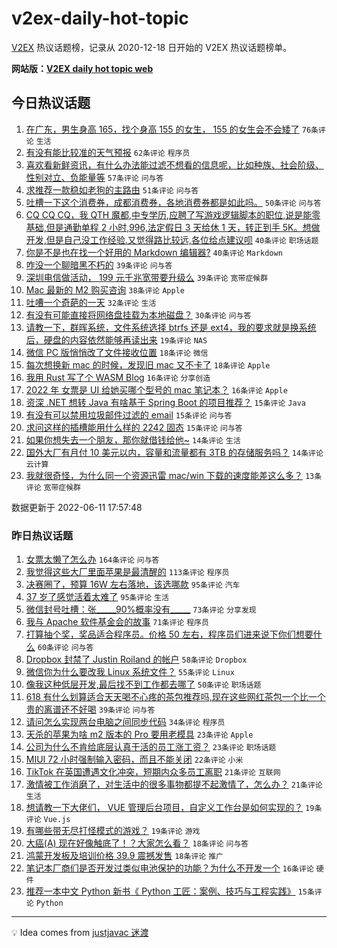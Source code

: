# v2ex-daily-hot-topic

[V2EX](https://www.v2ex.com/) 热议话题榜，记录从 2020-12-18 日开始的 V2EX 热议话题榜单。

**网站版：[V2EX daily hot topic web](https://boojack.github.io/v2ex-daily-hot-topic-web/)**

## 今日热议话题

<!-- TODAY BEGIN -->

1. [在广东，男生身高 165，找个身高 155 的女生， 155 的女生会不会矮了](https://www.v2ex.com/t/858865) `76条评论` `生活`
1. [有没有能比较准的天气预报](https://www.v2ex.com/t/858905) `62条评论` `程序员`
1. [喜欢看新鲜资讯，有什么办法能过滤不想看的信息呢，比如种族、社会阶级、性别对立、负能量等](https://www.v2ex.com/t/858903) `57条评论` `问与答`
1. [求推荐一款稳如老狗的主路由](https://www.v2ex.com/t/858926) `51条评论` `问与答`
1. [吐槽一下这个消费券，成都消费券，各地消费券都是如此吗。](https://www.v2ex.com/t/858912) `50条评论` `问与答`
1. [CQ CQ CQ，我 QTH 魔都,中专学历,应聘了写游戏逻辑脚本的职位,说是能零基础,但是通勤单程 2 小时,996,法定假日 3 天给休 1 天，转正到手 5K。想做开发,但是自己没工作经验.又觉得路比较远,各位给点建议呗](https://www.v2ex.com/t/858906) `40条评论` `职场话题`
1. [你是不是也在找一个好用的 Markdown 编辑器?](https://www.v2ex.com/t/858941) `40条评论` `Markdown`
1. [咋没一个聊暗黑不朽的](https://www.v2ex.com/t/858844) `39条评论` `问与答`
1. [深圳电信做活动， 199 元千兆宽带要升级么](https://www.v2ex.com/t/858861) `39条评论` `宽带症候群`
1. [Mac 最新的 M2 购买咨询](https://www.v2ex.com/t/858840) `38条评论` `Apple`
1. [吐嘈一个奇葩的一天](https://www.v2ex.com/t/858957) `32条评论` `生活`
1. [有没有可能直接将网络盘挂载为本地磁盘？](https://www.v2ex.com/t/858981) `30条评论` `问与答`
1. [请教一下，群晖系统，文件系统选择 btrfs 还是 ext4，我的要求就是换系统后，硬盘的内容依然能够再读出来](https://www.v2ex.com/t/858876) `19条评论` `NAS`
1. [微信 PC 版悄悄改了文件接收位置](https://www.v2ex.com/t/858887) `18条评论` `微信`
1. [每次想换新 mac 的时候，发现旧 mac 又不卡了](https://www.v2ex.com/t/858882) `18条评论` `Apple`
1. [我用 Rust 写了个 WASM Blog](https://www.v2ex.com/t/858931) `16条评论` `分享创造`
1. [2022 年 女票是 UI 给她买哪个型号的 mac 笔记本？](https://www.v2ex.com/t/858918) `16条评论` `Apple`
1. [资深 .NET 想转 Java 有啥基于 Spring Boot 的项目推荐？](https://www.v2ex.com/t/858972) `15条评论` `Java`
1. [有没有可以禁用垃圾邮件过滤的 email](https://www.v2ex.com/t/858946) `15条评论` `问与答`
1. [求问这样的插槽能用什么样的 2242 固态](https://www.v2ex.com/t/858888) `15条评论` `问与答`
1. [如果你想失去一个朋友，那你就借钱给他~](https://www.v2ex.com/t/858978) `14条评论` `生活`
1. [国外大厂有月付 10 美元以内，容量和流量都有 3TB 的存储服务吗？](https://www.v2ex.com/t/858938) `14条评论` `云计算`
1. [我就很奇怪，为什么同一个资源迅雷 mac/win 下载的速度能差这么多？](https://www.v2ex.com/t/858954) `13条评论` `宽带症候群`

数据更新于 2022-06-11 17:57:48

<!-- TODAY END -->

### 昨日热议话题

<!-- YESTERDAY BEGIN -->

1. [女票太懒了怎么办](https://www.v2ex.com/t/858702) `164条评论` `问与答`
1. [我觉得这些大厂里面苹果是最清醒的](https://www.v2ex.com/t/858729) `113条评论` `程序员`
1. [决赛圈了，预算 16W 左右落地，该选哪款](https://www.v2ex.com/t/858647) `95条评论` `汽车`
1. [37 岁了感觉活着太难了](https://www.v2ex.com/t/858686) `95条评论` `生活`
1. [微信封号吐槽：张_____90%概率没有_____](https://www.v2ex.com/t/858604) `73条评论` `分享发现`
1. [我与 Apache 软件基金会的故事](https://www.v2ex.com/t/858593) `71条评论` `程序员`
1. [打算抽个奖，奖品适合程序员。价格 50 左右，程序员们进来说下你们想要什么](https://www.v2ex.com/t/858689) `60条评论` `问与答`
1. [Dropbox 封禁了 Justin Roiland 的帐户](https://www.v2ex.com/t/858650) `58条评论` `Dropbox`
1. [微信你为什么要改我 Linux 系统文件？](https://www.v2ex.com/t/858659) `55条评论` `Linux`
1. [像我这种低层开发,最后找不到工作都去哪了](https://www.v2ex.com/t/858634) `50条评论` `职场话题`
1. [618 有什么划算适合天天喝不心疼的茶包推荐吗,现在这些网红茶包一个比一个贵的离谱还不好喝](https://www.v2ex.com/t/858598) `39条评论` `问与答`
1. [请问怎么实现两台电脑之间同步代码](https://www.v2ex.com/t/858798) `34条评论` `程序员`
1. [天杀的苹果为啥 m2 版本的 Pro 要用老模具](https://www.v2ex.com/t/858742) `23条评论` `Apple`
1. [公司为什么不肯给底层认真干活的员工涨工资？](https://www.v2ex.com/t/858726) `23条评论` `职场话题`
1. [MIUI 72 小时强制输入密码，而且不能关闭](https://www.v2ex.com/t/858643) `22条评论` `小米`
1. [TikTok 在英国遭遇文化冲突，短期内众多员工离职](https://www.v2ex.com/t/858703) `21条评论` `互联网`
1. [激情被工作消磨了，对生活中的很多事物都提不起激情了，怎么办？](https://www.v2ex.com/t/858602) `21条评论` `生活`
1. [想请教一下大佬们， VUE 管理后台项目，自定义工作台是如何实现的？](https://www.v2ex.com/t/858747) `19条评论` `Vue.js`
1. [有哪些带无尽打怪模式的游戏？](https://www.v2ex.com/t/858695) `19条评论` `游戏`
1. [大癌(A) 现在好像触底了！？大家怎么看？](https://www.v2ex.com/t/858762) `18条评论` `问与答`
1. [鸿蒙开发板及培训价格 39.9 震撼发售](https://www.v2ex.com/t/858677) `18条评论` `推广`
1. [笔记本厂商们是否开发过类似电池保护的功能？为什么不开发一个](https://www.v2ex.com/t/858825) `16条评论` `硬件`
1. [推荐一本中文 Python 新书《 Python 工匠：案例、技巧与工程实践》](https://www.v2ex.com/t/858792) `15条评论` `Python`

<!-- YESTERDAY END -->

---

💡 Idea comes from [justjavac 迷渡](https://github.com/justjavac/)
